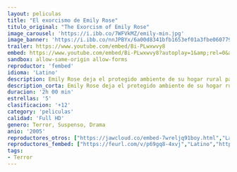 ```yaml
---
layout: peliculas
title: "El exorcismo de Emily Rose"
titulo_original: "The Exorcism of Emily Rose"
image_carousel: 'https://i.ibb.co/7WFVkMZ/emily-min.jpg'
image_banner: 'https://i.ibb.co/nnJPBYx/6a00d8341bfb1653ef01a3fbe06077970b-min.jpg'
trailer: https://www.youtube.com/embed/Bi-PLwxwvy8
embed: https://www.youtube.com/embed/Bi-PLwxwvy8?autoplay=1&amp;rel=0&amp;hd=1&border=0&wmode=opaque&enablejsapi=1&modestbranding=1&controls=1&showinfo=0
sandbox: allow-same-origin allow-forms
reproductor: 'fembed'
idioma: 'Latino'
description: Emily Rose deja el protegido ambiente de su hogar rural para ir a la universidad sin la menor sospecha de lo que le espera. Una noche, sola en su dormitorio, sufre la primera «alucinación» aterradora, así como una pérdida de conocimiento. Puesto que los ataques son cada vez más frecuentes e intensos, Emily, católica devota, decide someterse a un exorcismo dirigido por el cura de su parroquia, el padre Richard Moore. Al morir la joven durante el aterrador exorcismo, acusan al sacerdote de homicidio negligente. Erin Bruner, una sobresaliente abogada defensora, acepta de mala gana representar al Padre Moore a cambio de la seguridad de un contrato de sociedad con su bufete de abogados. A medida que el juicio avanza, el cinismo y ateísmo de Erin se tambalean debido a la fe inquebrantable del Padre Moore y a los hechos, espeluznantes e inexplicables, que rodean el caso…
description_corta: Emily Rose deja el protegido ambiente de su hogar rural para ir a la universidad sin la menor sospecha de lo que le espera. Una noche, sola en su dormitorio, sufre la primera «alucinación» aterradora, así como una..
duracion: '2h 00 min'
estrellas: '5'
clasificacion: '+12'
category: 'peliculas'
calidad: 'Full HD'
genero: Terror, Suspenso, Drama
anio: '2005'
reproductores_otros: ["https://jawcloud.co/embed-7wreljq91boy.html","Latino"]
reproductores_fembed: ["https://feurl.com/v/p69gq8-4xvj","Latino","https://feurl.com/v/w37xzun8lw6lz11","Latino","https://animekao.xyz/v/6mv2p118nd9","Latino","https://feurl.com/v/3q91e-072vy","Latino"]
tags:
- Terror
---
```



 







